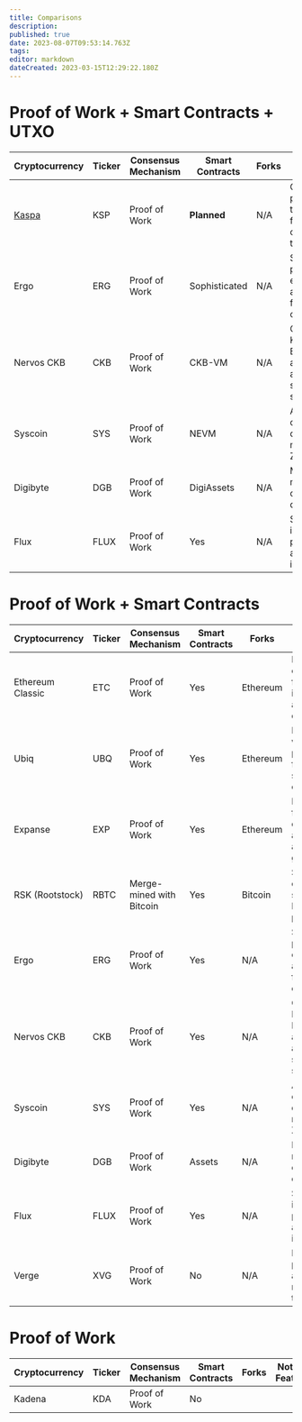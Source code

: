 ```yaml
---
title: Comparisons
description: 
published: true
date: 2023-08-07T09:53:14.763Z
tags: 
editor: markdown
dateCreated: 2023-03-15T12:29:22.180Z
---
```


# Proof of Work + Smart Contracts + UTXO

| Cryptocurrency   | Ticker | Consensus Mechanism | Smart Contracts | Forks                  | Notable Features                                  | Accounting Model | Community Distribution |
|------------------|--------|---------------------|-----------------|------------------------|---------------------------------------------------|------------------|------------------------|
| [Kaspa](https://ergonaut.space/en/Community/Comparisons/KAS)           | KSP    | Proof of Work       | **Planned**             | N/A                    | GHOSTDAG protocol, high throughput, and fast confirmation times | UTXO          | Unknown               |
| Ergo             | ERG    | Proof of Work       | Sophisticated             | N/A                    | Sigma protocols, eUTXO model, and focus on financial contracts | eUTXO         | ~95%                  |
| Nervos CKB       | CKB    | Proof of Work       |  CKB-VM             | N/A                    | Common Knowledge Base, layered architecture, and focus on scalability and security | UTXO | Unknown               |
| Syscoin          | SYS    | Proof of Work       | NEVM             | N/A                    | Asset/token creation, decentralized marketplace, Z-DAG protocol | UTXO          | Unknown               |
| Digibyte         | DGB    | Proof of Work       | DigiAssets             | N/A                    | Multi-algorithm mining, focus on security and decentralization | UTXO           | Unknown               |
| Flux             | FLUX   | Proof of Work       | Yes             | N/A                    | Scalable infrastructure, parallel assets, and node incentivization | UTXO          | Unknown               |

# Proof of Work + Smart Contracts

| Cryptocurrency   | Ticker | Consensus Mechanism | Smart Contracts | Forks                  | Notable Features                                  | Accounting Model |
|------------------|--------|---------------------|-----------------|------------------------|---------------------------------------------------|------------------|
| Ethereum Classic | ETC    | Proof of Work       | Yes             | Ethereum               | Ethereum's original chain, focus on immutability and decentralization | Account-based |
| Ubiq              | UBQ    | Proof of Work       | Yes             | Ethereum               | Ethereum fork with modified parameters, focus on stability and enterprise use | Account-based |
| Expanse           | EXP    | Proof of Work       | Yes             | Ethereum               | Ethereum fork, focus on decentralized applications and governance | Account-based |
| RSK (Rootstock)   | RBTC   | Merge-mined with Bitcoin | Yes      | Bitcoin                | Smart contracts on Bitcoin, secured by Bitcoin's mining power | Account-based |
| Ergo              | ERG    | Proof of Work       | Yes             | N/A                    | Sigma protocols, eUTXO model, and focus on financial contracts | eUTXO |
| Nervos CKB        | CKB    | Proof of Work       | Yes             | N/A                    | Common Knowledge Base, layered architecture, and focus on scalability and security | UTXO |
| Syscoin           | SYS    | Proof of Work       | Yes             | N/A                    | Asset/token creation, decentralized marketplace, Z-DAG protocol | UTXO |
| Digibyte          | DGB    | Proof of Work       | Assets              | N/A                    | Multi-algorithm mining, focus on security and decentralization | UTXO |
| Flux              | FLUX   | Proof of Work       | Yes              | N/A                    | Scalable infrastructure, parallel assets, and node incentivization | UTXO |
| Verge             | XVG    | Proof of Work       | No              | N/A                    | Focus on privacy, multi-algorithm mining, and fast transactions | UTXO |

# Proof of Work 

| Cryptocurrency   | Ticker | Consensus Mechanism | Smart Contracts | Forks                  | Notable Features                                  | Accounting Model |
|------------------|--------|---------------------|-----------------|------------------------|---------------------------------------------------|------------------|
| Kadena | KDA    | Proof of Work       | No             |                |  | Account-based |
